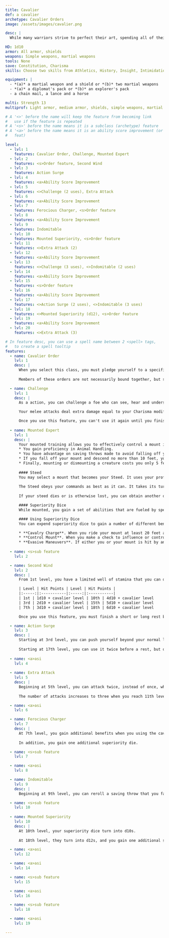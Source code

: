```yaml
---
title: Cavalier
def: a cavalier
archetype: Cavalier Orders
image: /assets/images/cavalier.png

desc: |
  While many warriors strive to perfect their art, spending all of their time honing their skill at martial arms, others spend as much effort dedicating themselves to a cause. These warriors, known as cavaliers, swear themselves to a purpose, serving it above all else. The archetypal cavalier excels at mounted combat, and are often found charging across a battlefield. Usually born to nobility and raised in a royal court, a cavalier is equally at home leading a cavalry charge or exchanging witty repartee at a state dinner. The cavalier's true power comes from the conviction of his ideals, the oaths that he swears, and the challenges he makes.

HD: 1d10
armor: All armor, shields
weapons: Simple weapons, martial weapons
tools: None
save: Constitution, Charisma
skills: Choose two skills from Athletics, History, Insight, Intimidation, Perception, Persuasion, Religion and Survival

equipment: |
  - *(a)* a martial weapon and a shield or *(b)* two martial weapons
  - *(a)* a diplomat's pack or *(b)* an explorer's pack
  - a chain mail, a lance and a horse

multi: Strength 13
multiprof: Light armor, medium armor, shields, simple weapons, martial weapons

# A '<>' before the name will keep the feature from becoming link
#   use if the feature is repeated
# A '<s>' before the name means it is a subclass (archetype) feature
# A '<a>' before the name means it is an ability score improvement (or 
#   feat)

level:
  - lvl: 1
    features: Cavalier Order, Challenge, Mounted Expert
  - lvl: 2
    features: <s>Order feature, Second Wind
  - lvl: 3
    features: Action Surge
  - lvl: 4
    features: <a>Ability Score Improvement
  - lvl: 5
    features: <>Challenge (2 uses), Extra Attack
  - lvl: 6
    features: <a>Ability Score Improvement
  - lvl: 7
    features: Ferocious Charger, <s>Order feature
  - lvl: 8
    features: <a>Ability Score Improvement
  - lvl: 9
    features: Indomitable
  - lvl: 10
    features: Mounted Superiority, <s>Order feature
  - lvl: 11
    features: <>Extra Attack (2)
  - lvl: 12
    features: <a>Ability Score Improvement
  - lvl: 13
    features: <>Challenge (3 uses), <>Indomitable (2 uses)
  - lvl: 14
    features: <a>Ability Score Improvement
  - lvl: 15
    features: <s>Order feature
  - lvl: 16
    features: <a>Ability Score Improvement
  - lvl: 17
    features: <>Action Surge (2 uses), <>Indomitable (3 uses)
  - lvl: 18
    features: <>Mounted Superiority (d12), <s>Order feature
  - lvl: 19
    features: <a>Ability Score Improvement
  - lvl: 20
    features: <>Extra Attack (3)

# In feature desc, you can use a spell name between 2 <spell> tags, 
#   to create a spell tooltip
features:
  - name: Cavalier Order
    lvl: 1
    desc: |
      When you select this class, you must pledge yourself to a specific order. The order grants a number of bonuses, class skills and traits. In addition, each order includes a number of edicts that you must follow. If you violate any of these edicts, you loses the benefits from the order's challenge ability for 24 hours. The violation of an edict is subject to GM interpretation. 
      
      Members of these orders are not necessarily bound together, but some organizations do exist that are comprised of cavaliers that all belong to one specific order.

  - name: Challenge
    lvl: 1
    desc: |
      As a action, you can challenge a foe who can see, hear and understand you. The target must make a Wisdom saving throw against DC 8 + your proficiency bonus + your Charisma modifier. On a failed save, the target has disadvantage on all attack rolls against targets other than you for 1 minute. The effect also ends if you attack any other creature besides the target or if you are rendered unconscious.

      Your melee attacks deal extra damage equal to your Charisma modifier against the target of your challenge. Some cavalier orders grant you additional effects as you advance in levels, as noted in the order description.

      Once you use this feature, you can't use it again until you finish a short or long rest. You can use this feature twice between rests starting at 5th level and three times between rests starting at 13th level.
      
  - name: Mounted Expert
    lvl: 1
    desc: |
      Your mounted training allows you to effectively control a mount in the chaos of battle. This grants you several benefits.
      * You gain proficiency in Animal Handling.
      * You have advantage on saving throws made to avoid falling off your mount.
      * If you fall off your mount and descend no more than 10 feet, you can land on your feet if you’re not incapacitated.
      * Finally, mounting or dismounting a creature costs you only 5 feet of movement, rather than half your speed.
      
      #### Steed
      You may select a mount that becomes your Steed. It uses your proficiency bonus rather than its own. In addition to the areas where it normally uses its proficiency bonus, a steed also adds its proficiency bonus to its AC and to its damage rolls. For each level you gain after 2nd, your steed gains an additional hit die and increases its hit points accordingly.
      
      The Steed obeys your commands as best as it can. It takes its turn on your initiative, though it doesn’t take an action unless you command it to. On your turn, you can command the steed where to move (no action required by you). You can use your action to command it to take the Attack, Dash, Disengage, Dodge, or Help action. Once you have the Extra Attack feature, you can make one weapon attack yourself when you command the beast to take the Attack action.
      
      If your steed dies or is otherwise lost, you can obtain another one by spending 1 week bonding with another mount.

      #### Superiority Dice
      While mounted, you gain a set of abilities that are fueled by special dice called superiority dice. You have four superiority dice, which are d8s. A superiority die is expended when you use it. You regain all of your expended superiority dice when you finish a short or long rest.

      #### Using Superiority Dice
      You can expend superiority dice to gain a number of different benefits:

      * **Cavalry Charge**. When you ride your mount at least 20 feet and make an attack with a lance or spear, you can expend one superiority die to add it to your damage roll. In addition, if the target is Large or smaller, it must succeed at a Strength saving throw (DC 8 + your proficiency bonus + your Strength modifier) or be knocked prone.
      * **Control Mount**. When you make a check to influence or control a creature you are riding, you can expend one superiority die to add it to the check. You apply this bonus after making the check but before learning if it was successful.
      * **Evasive Maneuvers**. If either you or your mount is hit by an attack while you are mounted, you can expend one superiority die as a reaction, adding the number rolled to your or your mount's AC. If the attack still hits, you or your mount have resistance to the attack's damage.
     
  - name: <s>sub feature
    lvl: 2

  - name: Second Wind
    lvl: 2
    desc: |
      From 1st level, you have a limited well of stamina that you can draw on to protect yourself from harm. On your turn, you can use a bonus action to regain a number of hit points based on your cavalier class level.

      | Level | Hit Points | Level | Hit Points |
      |:-----:|:-----------|:-----:|:-----------|
      | 1st | 1d10 + cavalier level | 10th | 4d10 + cavalier level
      | 3rd | 2d10 + cavalier level | 15th | 5d10 + cavalier level
      | 7th | 3d10 + cavalier level | 18th | 6d10 + cavalier level

      Once you use this feature, you must finish a short or long rest before you can use it again.

  - name: Action Surge
    lvl: 3
    desc: |
      Starting at 3rd level, you can push yourself beyond your normal limits for a moment. On your turn, you can take one additional action. Once you use this feature, you must finish a short or long rest before you can use it again. 
      
      Starting at 17th level, you can use it twice before a rest, but only once on the same turn.
      
  - name: <a>asi
    lvl: 4
     
  - name: Extra Attack
    lvl: 5
    desc: |
      Beginning at 5th level, you can attack twice, instead of once, whenever you take the Attack action on your turn.
      
      The number of attacks increases to three when you reach 11th level in this class and to four when you reach 20th level in this class.

  - name: <a>asi
    lvl: 6

  - name: Ferocious Charger
    lvl: 7
    desc: |
      At 7th level, you gain additional benefits when you using the cavalry charge maneuver. You can expend up to two superiority dice on the attack, adding both to the damage roll. If you spend two dice, the target has disadvantage on its Strength saving throw and is knocked 15 ft on failure.
      
      In addition, you gain one additional superiority die.

  - name: <s>sub feature
    lvl: 7

  - name: <a>asi
    lvl: 8

  - name: Indomitable
    lvl: 9
    desc: |
      Beginning at 9th level, you can reroll a saving throw that you fail. If you do so, you must use the new roll, and you can't use this feature again until you finish a long rest. You can use this feature twice between long rests starting at 13th level and three times between long rests starting at 17th level.

  - name: <s>sub feature
    lvl: 10
      
  - name: Mounted Superiority
    lvl: 10
    desc: |
      At 10th level, your superiority dice turn into d10s. 
      
      At 18th level, they turn into d12s, and you gain one additional superiority die.

  - name: <a>asi
    lvl: 12

  - name: <a>asi
    lvl: 14

  - name: <s>sub feature
    lvl: 15

  - name: <a>asi
    lvl: 16

  - name: <s>sub feature
    lvl: 18

  - name: <a>asi
    lvl: 19

---
```

